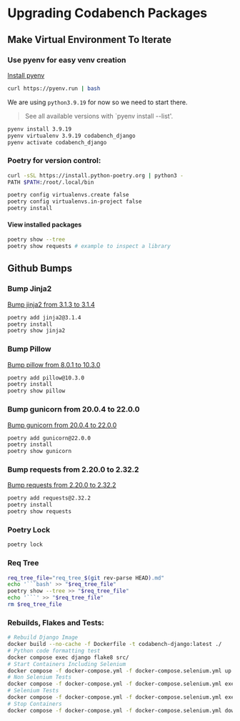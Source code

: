 # Upgrading Codabench Packages

## Make Virtual Environment To Iterate

### Use pyenv for easy venv creation

[Install pyenv](https://github.com/pyenv/pyenv-installer)
```bash
curl https://pyenv.run | bash
```

We are using `python3.9.19` for now so we need to start there. 
> See all available versions with `pyenv install --list'.

```bash
pyenv install 3.9.19
pyenv virtualenv 3.9.19 codabench_django
pyenv activate codabench_django
```

### Poetry for version control:

```bash
curl -sSL https://install.python-poetry.org | python3 -
PATH $PATH:/root/.local/bin
```

```bash
poetry config virtualenvs.create false
poetry config virtualenvs.in-project false
poetry install
```

#### View installed packages
```bash
poetry show --tree
poetry show requests # example to inspect a library
```


## Github Bumps

### Bump Jinja2
[Bump jinja2 from 3.1.3 to 3.1.4](https://github.com/codalab/codabench/pull/1494)
```bash
poetry add jinja2@3.1.4
poetry install
poetry show jinja2
```

### Bump Pillow
[Bump pillow from 8.0.1 to 10.3.0](https://github.com/codalab/codabench/pull/1493)
```bash
poetry add pillow@10.3.0
poetry install
poetry show pillow
```

### Bump gunicorn from 20.0.4 to 22.0.0
[Bump gunicorn from 20.0.4 to 22.0.0](https://github.com/codalab/codabench/pull/1495)
```bash
poetry add gunicorn@22.0.0
poetry install
poetry show gunicorn
```

### Bump requests from 2.20.0 to 2.32.2
[Bump requests from 2.20.0 to 2.32.2](https://github.com/codalab/codabench/pull/1496)
```bash
poetry add requests@2.32.2
poetry install
poetry show requests
```

### Poetry Lock
```bash
poetry lock
```

### Req Tree
```bash
req_tree_file="req_tree_$(git rev-parse HEAD).md"
echo '```bash' >> "$req_tree_file"
poetry show --tree >> "$req_tree_file"
echo '```' >> "$req_tree_file"
rm $req_tree_file
```


### Rebuilds, Flakes and Tests:
```bash
# Rebuild Django Image
docker build --no-cache -f Dockerfile -t codabench-django:latest ./
# Python code formatting test
docker compose exec django flake8 src/ 
# Start Containers Including Selenium
docker compose -f docker-compose.yml -f docker-compose.selenium.yml up -d
# Non Selenium Tests
docker compose -f docker-compose.yml -f docker-compose.selenium.yml exec django py.test src/ -m "not e2e"
# Selenium Tests
docker compose -f docker-compose.yml -f docker-compose.selenium.yml exec django py.test src/tests/functional/ -m e2e
# Stop Containers
docker compose -f docker-compose.yml -f docker-compose.selenium.yml down
```